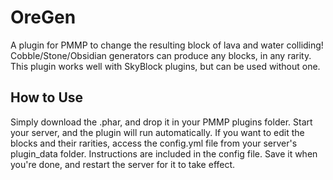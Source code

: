 # OreGen
A plugin for PMMP to change the resulting block of lava and water colliding!
Cobble/Stone/Obsidian generators can produce any blocks, in any rarity.
This plugin works well with SkyBlock plugins, but can be used without one.

## How to Use
Simply download the .phar, and drop it in your PMMP plugins folder. Start your server, and the plugin will run automatically. If you want to edit the blocks and their rarities, access the config.yml file from your server's plugin_data folder. Instructions are included in the config file. Save it when you're done, and restart the server for it to take effect.
